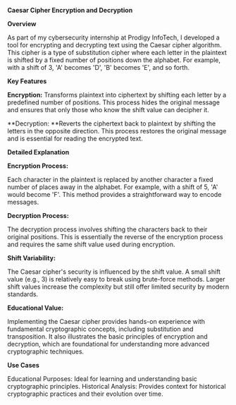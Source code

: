 **Caesar Cipher Encryption and Decryption**

**Overview**

As part of my cybersecurity internship at Prodigy InfoTech, I developed a tool for encrypting and decrypting text using the Caesar cipher algorithm. This cipher is a type of substitution cipher where each letter in the plaintext is shifted by a fixed number of positions down the alphabet. For example, with a shift of 3, 'A' becomes 'D', 'B' becomes 'E', and so forth.

**Key Features**

**Encryption:**  Transforms plaintext into ciphertext by shifting each letter by a predefined number of positions. This process hides the original message and ensures that only those who know the shift value can decipher it.

**Decryption: **Reverts the ciphertext back to plaintext by shifting the letters in the opposite direction. This process restores the original message and is essential for reading the encrypted text.

**Detailed Explanation**

**Encryption Process:**

Each character in the plaintext is replaced by another character a fixed number of places away in the alphabet. For example, with a shift of 5, 'A' would become 'F'. This method provides a straightforward way to encode messages.

**Decryption Process:**

The decryption process involves shifting the characters back to their original positions. This is essentially the reverse of the encryption process and requires the same shift value used during encryption.

**Shift Variability:**

The Caesar cipher's security is influenced by the shift value. A small shift value (e.g., 3) is relatively easy to break using brute-force methods. Larger shift values increase the complexity but still offer limited security by modern standards.

**Educational Value:**

Implementing the Caesar cipher provides hands-on experience with fundamental cryptographic concepts, including substitution and transposition. It also illustrates the basic principles of encryption and decryption, which are foundational for understanding more advanced cryptographic techniques.

**Use Cases**

Educational Purposes: Ideal for learning and understanding basic cryptographic principles.
Historical Analysis: Provides context for historical cryptographic practices and their evolution over time.
